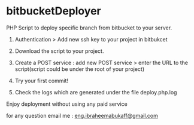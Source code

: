 # bitbucketDeployer
PHP Script to deploy specific branch from bitbucket to your server.

1) Authentication >
Add new ssh key to your project in bitbukcet

2) Download the script to your project.

3) Create a POST service :
add new POST service > enter the URL to the script(script could be under the root of your project)

4) Try your first commit!

5) Check the logs which are generated under the file deploy.php.log

Enjoy deployment without using any paid service

for any question email me : eng.ibraheemabukaff@gmail.com
